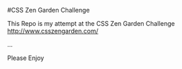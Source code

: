 #CSS Zen Garden Challenge

This Repo is my attempt at the CSS Zen Garden Challenge http://www.csszengarden.com/

...

Please Enjoy
